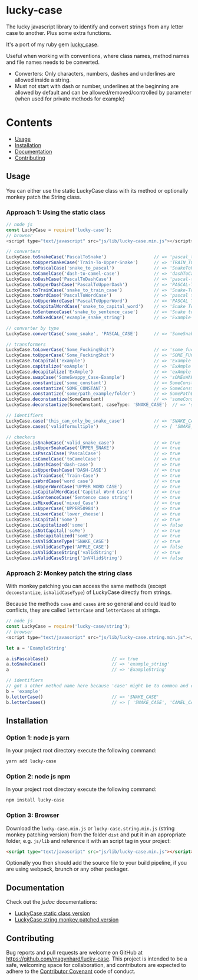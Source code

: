 # lucky-case

The lucky javascript library to identify and convert strings from any letter case to another. Plus some extra functions.

It's a port of my ruby gem [lucky_case](https://github.com/magynhard/lucky_case).

Useful when working with conventions, where class names, method names and file names needs to be converted.

* Converters: Only characters, numbers, dashes and underlines are allowed inside a string.
* Must not start with dash or number, underlines at the beginning are allowed by default and can be allowed/removed/controlled by parameter (when used for private methods for example)

# Contents

* [Usage](#usage)
* [Installation](#installation)
* [Documentation](#documentation)
* [Contributing](#contributing)

<a name="usage"></a>
## Usage

You can either use the static LuckyCase class with its method or optionally monkey patch the String class.

### Approach 1: Using the static class
```javascript
// node js
const LuckyCase = require('lucky-case');
// browser
<script type="text/javascript" src="js/lib/lucky-case.min.js"></script>

// converters
LuckyCase.toSnakeCase('PascalToSnake')                  // => 'pascal_to_snake'
LuckyCase.toUpperSnakeCase('Train-To-Upper-Snake')      // => 'TRAIN_TO_UPPER_SNAKE'
LuckyCase.toPascalCase('snake_to_pascal')               // => 'SnakeToPascal'
LuckyCase.toCamelCase('dash-to-camel-case')             // => 'dashToCamelCase'
LuckyCase.toDashCase('PascalToDashCase')                // => 'pascal-to-dash-case'
LuckyCase.toUpperDashCase('PascalToUpperDash')          // => 'PASCAL-TO-UPPER-DASH'
LuckyCase.toTrainCase('snake_to_train_case')            // => 'Snake-To-Train-Case'
LuckyCase.toWordCase('PascalToWordCase')                // => 'pascal to word case'
LuckyCase.toUpperWordCase('PascalToUpperWord')          // => 'PASCAL TO UPPER WORD'
LuckyCase.toCapitalWordCase('snake_to_capital_word')    // => 'Snake To Capital Word'
LuckyCase.toSentenceCase('snake_to_sentence_case')      // => 'Snake to sentence case'
LuckyCase.toMixedCase('example_snake_string')           // => 'Example-snake_STRING'

// converter by type
LuckyCase.convertCase('some_snake', 'PASCAL_CASE')      // => 'SomeSnake'

// transformers
LuckyCase.toLowerCase('Some_FuckingShit')               // => 'some_fuckingshit'
LuckyCase.toUpperCase('Some_FuckingShit')               // => 'SOME_FUCKINGSHIT'
LuckyCase.toCapital('example')                          // => 'Example'
LuckyCase.capitalize('exAmple')                         // => 'ExAmple'
LuckyCase.decapitalize('ExAmple')                       // => 'exAmple'
LuckyCase.swapCase('SomeSwappy_Case-Example')           // => 'sOMEsWAPPY-cASE_eXAMPLE'
LuckyCase.constantize('some_constant')                  // => SomeConstant
LuckyCase.constantize('SOME_CONSTANT')                  // => SomeConstant
LuckyCase.constantize('some/path_example/folder')       // => SomePathExampleFolder
LuckyCase.deconstantize(SomeConstant)                   // => 'someConstant' // default caseType: 'CAMEL_CASE'
LuckyCase.deconstantize(SomeConstant, caseType: 'SNAKE_CASE')  // => 'some_constant'

// identifiers
LuckyCase.case('this_can_only_be_snake_case')           // => 'SNAKE_CASE'
LuckyCase.cases('validformultiple')                     // => [ 'SNAKE_CASE', 'CAMEL_CASE', 'DASH_CASE', 'WORD_CASE' ]

// checkers
LuckyCase.isSnakeCase('valid_snake_case')               // => true
LuckyCase.isUpperSnakeCase('UPPER_SNAKE')               // => true
LuckyCase.isPascalCase('PascalCase')                    // => true
LuckyCase.isCamelCase('toCamelCase')                    // => true
LuckyCase.isDashCase('dash-case')                       // => true
LuckyCase.isUpperDashCase('DASH-CASE')                  // => true
LuckyCase.isTrainCase('Train-Case')                     // => true
LuckyCase.isWordCase('word case')                       // => true
LuckyCase.isUpperWordCase('UPPER WORD CASE')            // => true
LuckyCase.isCapitalWordCase('Capital Word Case')        // => true
LuckyCase.isSentenceCase('Sentence case string')        // => true
LuckyCase.isMixedCase('mixed_Case')                     // => true
LuckyCase.isUpperCase('UPPER50984')                     // => true
LuckyCase.isLowerCase('lower_cheese')                   // => true
LuckyCase.isCapital('Some')                             // => true
LuckyCase.isCapitalized('some')                         // => false
LuckyCase.isNotCapital('soMe')                          // => true
LuckyCase.isDecapitalized('somE')                       // => true
LuckyCase.isValidCaseType('SNAKE_CASE')                 // => true
LuckyCase.isValidCaseType('APPLE_CASE')                 // => false
LuckyCase.isValidCaseString('validString')              // => true
LuckyCase.isValidCaseString('1nV4lid$tring')            // => false
```

### Approach 2: Monkey patch the string class

With monkey patching you can access the same methods (except `deconstantize`, `isValidCaseType`) of LuckyCase directly from strings.

Because the methods `case` and `cases` are so general and could lead to conflicts, they are called `letterCase` and `letterCases` at strings.

```javascript
// node js
const LuckyCase = require('lucky-case/string');
// browser
<script type="text/javascript" src="js/lib/lucky-case.string.min.js"></script>

let a = 'ExampleString'

a.isPascalCase()                        // => true
a.toSnakeCase()                         // => 'example_string'
a                                       // => 'ExampleString'

// identifiers
// got a other method name here because 'case' might be to common and cause conflicts
b = 'example'
b.letterCase()                          // => 'SNAKE_CASE'
b.letterCases()                         // => [ 'SNAKE_CASE', 'CAMEL_CASE', 'DASH_CASE', 'WORD_CASE' ]
```





<a name="installation"></a>
## Installation

### Option 1: node js yarn

In your project root directory execute the following command:
```bash
yarn add lucky-case
```

### Option 2: node js npm

In your project root directory execute the following command:
```bash
npm install lucky-case
```

### Option 3: Browser

Download the `lucky-case.min.js` or `lucky-case.string.min.js` (string monkey patching version) from the folder `dist` and
put it in an appropriate folder, e.g. `js/lib`
and reference it with an script tag in your project:
```html
<script type="text/javascript" src="js/lib/lucky-case.min.js"></script>
```

Optionally you then should add the source file to your build pipeline, if you are using webpack, brunch or any other packager.

  
<a name="documentation"></a>    
## Documentation
Check out the *jsdoc* documentations:
* [LuckyCase static class version](doc/lucky-case.jsdoc.md)
* [LuckyCase string monkey patched version](doc/lucky-case-string.jsdoc.md)





<a name="contributing"></a>    
## Contributing

Bug reports and pull requests are welcome on GitHub at https://github.com/magynhard/lucky-case. This project is intended to be a safe, welcoming space for collaboration, and contributors are expected to adhere to the [Contributor Covenant](http://contributor-covenant.org) code of conduct.

